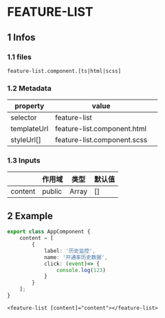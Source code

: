 # FEATURE-LIST

## 1 Infos
### 1.1 files

`feature-list.component.[ts|html|scss]`

### 1.2 Metadata

| property | value |  |
| --- | --- | --- |
| selector | feature-list |  |
| templateUrl | feature-list.component.html |  |
| styleUrl[] | feature-list.component.scss |  |

### 1.3 Inputs

|  | 作用域 | 类型 | 默认值 |
| --- | --- | --- | --- |
| content | public | Array | [] |

## 2 Example

```typescript
export class AppComponent {
    content = [
        {
            label: '历史监控',
            name: '开通率历史数据',
            click: (event)=> {
                console.log(123)
            }
        }
    ];
}
```

```
<feature-list [content]="content"></feature-list>
```

